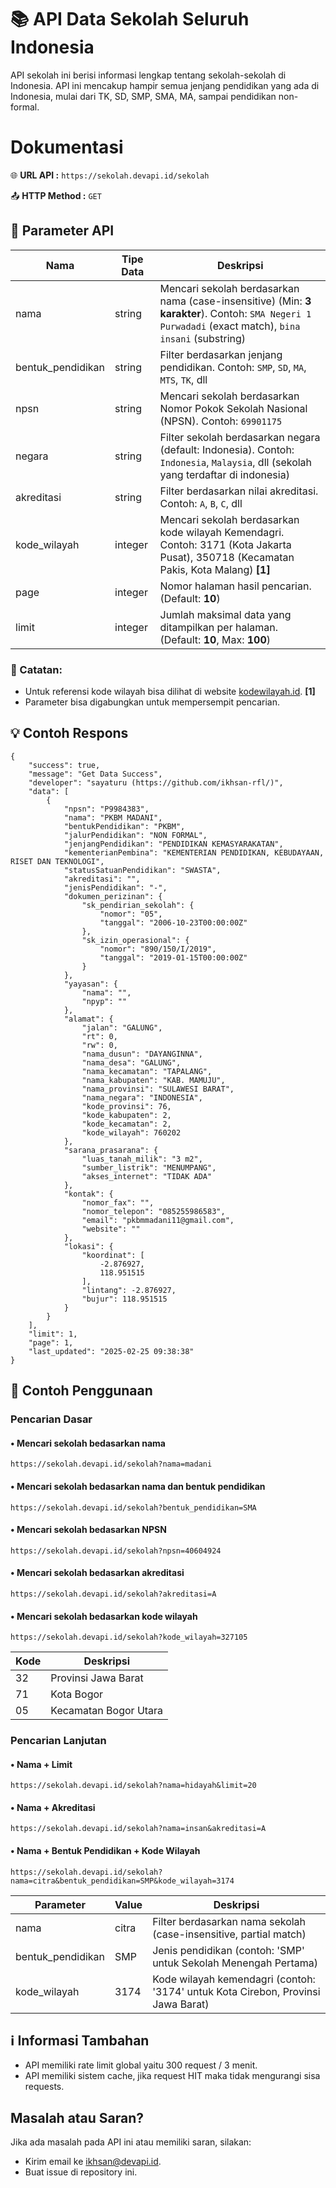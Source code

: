 # 📚 API Data Sekolah Seluruh Indonesia
API sekolah ini berisi informasi lengkap tentang sekolah-sekolah di Indonesia. API ini mencakup hampir semua jenjang pendidikan yang ada di Indonesia, mulai dari TK, SD, SMP, SMA, MA, sampai pendidikan non-formal.

# Dokumentasi
🌐 __URL API :__ `https://sekolah.devapi.id/sekolah`

📤 __HTTP Method :__ `GET`

## 📝 __Parameter API__
|Nama|Tipe Data|Deskripsi|
|-|-|-|
|nama|string|	Mencari sekolah berdasarkan nama (case-insensitive) (Min: __3 karakter__). Contoh: `SMA Negeri 1 Purwadadi` (exact match), `bina insani` (substring)|
|bentuk_pendidikan|string|Filter berdasarkan jenjang pendidikan. Contoh: `SMP`, `SD`, `MA`, `MTS`, `TK`, dll|
|npsn|string|Mencari sekolah berdasarkan Nomor Pokok Sekolah Nasional (NPSN). Contoh: `69901175`|
|negara|string|	Filter sekolah berdasarkan negara (default: Indonesia). Contoh: `Indonesia`, `Malaysia`, dll (sekolah yang terdaftar di indonesia)|
|akreditasi|string|Filter berdasarkan nilai akreditasi. Contoh: `A`, `B`, `C`, dll|
|kode_wilayah|integer|Mencari sekolah berdasarkan kode wilayah Kemendagri. Contoh: 3171 (Kota Jakarta Pusat), 350718 (Kecamatan Pakis, Kota Malang)  __[1]__|
|page|integer|Nomor halaman hasil pencarian. (Default: __10__)|
|limit|integer|Jumlah maksimal data yang ditampilkan per halaman. (Default: __10__, Max: __100__)|

### 📌 Catatan:
- Untuk referensi kode wilayah bisa dilihat di website [kodewilayah.id](https://kodewilayah.id). __[1]__
- Parameter bisa digabungkan untuk mempersempit pencarian.

## 💡 __Contoh Respons__
```
{
    "success": true,
    "message": "Get Data Success",
    "developer": "sayaturu (https://github.com/ikhsan-rfl/)",
    "data": [
        {
            "npsn": "P9984383",
            "nama": "PKBM MADANI",
            "bentukPendidikan": "PKBM",
            "jalurPendidikan": "NON FORMAL",
            "jenjangPendidikan": "PENDIDIKAN KEMASYARAKATAN",
            "kementerianPembina": "KEMENTERIAN PENDIDIKAN, KEBUDAYAAN, RISET DAN TEKNOLOGI",
            "statusSatuanPendidikan": "SWASTA",
            "akreditasi": "",
            "jenisPendidikan": "-",
            "dokumen_perizinan": {
                "sk_pendirian_sekolah": {
                    "nomor": "05",
                    "tanggal": "2006-10-23T00:00:00Z"
                },
                "sk_izin_operasional": {
                    "nomor": "890/150/I/2019",
                    "tanggal": "2019-01-15T00:00:00Z"
                }
            },
            "yayasan": {
                "nama": "",
                "npyp": ""
            },
            "alamat": {
                "jalan": "GALUNG",
                "rt": 0,
                "rw": 0,
                "nama_dusun": "DAYANGINNA",
                "nama_desa": "GALUNG",
                "nama_kecamatan": "TAPALANG",
                "nama_kabupaten": "KAB. MAMUJU",
                "nama_provinsi": "SULAWESI BARAT",
                "nama_negara": "INDONESIA",
                "kode_provinsi": 76,
                "kode_kabupaten": 2,
                "kode_kecamatan": 2,
                "kode_wilayah": 760202
            },
            "sarana_prasarana": {
                "luas_tanah_milik": "3 m2",
                "sumber_listrik": "MENUMPANG",
                "akses_internet": "TIDAK ADA"
            },
            "kontak": {
                "nomor_fax": "",
                "nomor_telepon": "085255986583",
                "email": "pkbmmadani11@gmail.com",
                "website": ""
            },
            "lokasi": {
                "koordinat": [
                    -2.876927,
                    118.951515
                ],
                "lintang": -2.876927,
                "bujur": 118.951515
            }
        }
    ],
    "limit": 1,
    "page": 1,
    "last_updated": "2025-02-25 09:38:38"
}
```

## 🚀 Contoh Penggunaan
### Pencarian Dasar
#### • Mencari sekolah bedasarkan nama
```
https://sekolah.devapi.id/sekolah?nama=madani
```
#### • Mencari sekolah bedasarkan nama dan bentuk pendidikan
```
https://sekolah.devapi.id/sekolah?bentuk_pendidikan=SMA
```
#### • Mencari sekolah bedasarkan NPSN
```
https://sekolah.devapi.id/sekolah?npsn=40604924
```
#### • Mencari sekolah bedasarkan akreditasi
```
https://sekolah.devapi.id/sekolah?akreditasi=A
```
#### • Mencari sekolah bedasarkan kode wilayah
```
https://sekolah.devapi.id/sekolah?kode_wilayah=327105
```
|Kode|Deskripsi|
|-|-|
|32|Provinsi Jawa Barat|
|71|Kota Bogor|
|05|Kecamatan Bogor Utara|
### Pencarian Lanjutan
#### • Nama + Limit
```
https://sekolah.devapi.id/sekolah?nama=hidayah&limit=20
```
#### • Nama + Akreditasi
```
https://sekolah.devapi.id/sekolah?nama=insan&akreditasi=A
```
#### • Nama + Bentuk Pendidikan + Kode Wilayah
```
https://sekolah.devapi.id/sekolah?nama=citra&bentuk_pendidikan=SMP&kode_wilayah=3174
```
|Parameter|Value|Deskripsi|
|-|-|-|
|nama|citra|Filter berdasarkan nama sekolah (case-insensitive, partial match)|
|bentuk_pendidikan|SMP|Jenis pendidikan (contoh: 'SMP' untuk Sekolah Menengah Pertama)|
|kode_wilayah|3174|Kode wilayah kemendagri (contoh: '3174' untuk Kota Cirebon, Provinsi Jawa Barat)|

## ℹ️ Informasi Tambahan
- API memiliki rate limit global yaitu 300 request / 3 menit.
- API memiliki sistem cache, jika request HIT maka tidak mengurangi sisa requests.

## Masalah atau Saran?
Jika ada masalah pada API ini atau memiliki saran, silakan:
- Kirim email ke ikhsan@devapi.id.
- Buat issue di repository ini.
